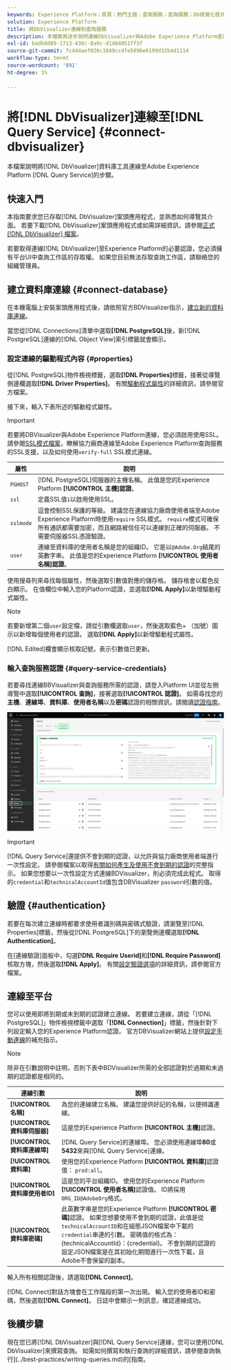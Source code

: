 ```yaml
---
keywords: Experience Platform；首頁；熱門主題；查詢服務；查詢服務；Db視覺化程式；DbVisualizer；db視覺化程式；連線到查詢服務；
solution: Experience Platform
title: 將DbVisualizer連線到查詢服務
description: 本檔案將逐步說明連線DbVisualizer與Adobe Experience Platform查詢服務的步驟。
exl-id: badb0d89-1713-438c-8a9c-d1404051ff5f
source-git-commit: fcd44aef026c1049ccdfe5896e6199d32b4d1114
workflow-type: tm+mt
source-wordcount: '891'
ht-degree: 1%

---
```


# 將[!DNL DbVisualizer]連線至[!DNL Query Service] {#connect-dbvisualizer}

本檔案說明將[!DNL DbVisualizer]資料庫工具連線至Adobe Experience Platform [!DNL Query Service]的步驟。

## 快速入門

本指南要求您已存取[!DNL DbVisualizer]案頭應用程式，並熟悉如何導覽其介面。 若要下載[!DNL DbVisualizer]案頭應用程式或如需詳細資訊，請參閱[正式 [!DNL DbVisualizer] 檔案](https://www.dbvis.com/download/)。

若要取得連線[!DNL  DbVisualizer]至Experience Platform的必要認證，您必須擁有平台UI中查詢工作區的存取權。 如果您目前無法存取查詢工作區，請聯絡您的組織管理員。

## 建立資料庫連線 {#connect-database}

在本機電腦上安裝案頭應用程式後，請依照官方BDVisualizer指示，[建立新的資料庫連線](https://confluence.dbvis.com/display/UG130/Create+a+New+Database+Connection)。

當您從[!DNL Connections]清單中選取&#x200B;**[!DNL PostgreSQL]**&#x200B;後，新[!DNL PostgreSQL]連線的[!DNL Object View]索引標籤就會顯示。

### 設定連線的驅動程式內容 {#properties}

從[!DNL PostgreSQL]物件檢視標籤，選取&#x200B;**[!DNL Properties]**&#x200B;標籤，接著從導覽側邊欄選取&#x200B;**[!DNL Driver Properties]**。 有關[驅動程式屬性](https://confluence.dbvis.com/display/UG130/Configuring+Connection+Properties#ConfiguringConnectionProperties-DriverProperties)的詳細資訊，請參閱官方檔案。

接下來，輸入下表所述的驅動程式屬性。

>[!IMPORTANT]
>
>若要將DBVisualizer與Adobe Experience Platform連線，您必須啟用使用SSL。 請參閱[SSL模式檔案](./ssl-modes.md)，瞭解協力廠商連線至Adobe Experience Platform查詢服務的SSL支援，以及如何使用`verify-full` SSL模式連線。

| 屬性 | 說明 |
| ------ | ------ |
| `PGHOST` | [!DNL PostgreSQL]伺服器的主機名稱。 此值是您的Experience Platform **[!UICONTROL 主機]認證**。 |
| `ssl` | 定義SSL值`1`以啟用使用SSL。 |
| `sslmode` | 這會控制SSL保護的等級。 建議您在連線協力廠商使用者端至Adobe Experience Platform時使用`require` SSL模式。 `require`模式可確保所有通訊都需要加密，而且網路被信任可以連線到正確的伺服器。 不需要伺服器SSL憑證驗證。 |
| `user` | 連線至資料庫的使用者名稱是您的組織ID。 它是以`@Adobe.Org`結尾的英數字串。 此值是您的Experience Platform **[!UICONTROL 使用者名稱]認證**。 |

使用搜尋列來尋找每個屬性，然後選取引數值對應的儲存格。 儲存格會以藍色反白顯示。 在值欄位中輸入您的Platform認證，並選取&#x200B;**[!DNL Apply]**&#x200B;以新增驅動程式屬性。

>[!NOTE]
>
>若要新增第二個`user`設定檔，請從引數欄選取`user`，然後選取藍色+ （加號）圖示以新增每個使用者的認證。 選取&#x200B;**[!DNL Apply]**&#x200B;以新增驅動程式屬性。

[!DNL Edited]欄會顯示核取記號，表示引數值已更新。

### 輸入查詢服務認證 {#query-service-credentials}

若要尋找連線BBVisualizer與查詢服務所需的認證，請登入Platform UI並從左側導覽中選取&#x200B;**[!UICONTROL 查詢]**，接著選取&#x200B;**[!UICONTROL 認證]**。 如需尋找您的&#x200B;**主機**、**連線埠**、**資料庫**、**使用者名稱**&#x200B;以及&#x200B;**密碼**&#x200B;認證的相關資訊，請閱讀[認證指南](../ui/credentials.md)。

![包含認證和即將到期認證的Experience Platform查詢工作區的[認證]頁面反白顯示。](../images/clients/dbvisualizer/query-service-credentials-page.png)

>[!IMPORTANT]
>
>[!DNL Query Service]還提供不會到期的認證，以允許與協力廠商使用者端進行一次性設定。 請參閱檔案以取得[有關如何產生及使用不會到期的認證](../ui/credentials.md#non-expiring-credentials)的完整指示。 如果您想要以一次性設定方式連線BDVisualizer，則必須完成此程式。 取得的`credential`和`technicalAccountId`值包含DBVisualizer `password`引數的值。

## 驗證 {#authentication}

若要在每次建立連線時都要求使用者識別碼與密碼式驗證，請瀏覽至[!DNL Properties]標籤，然後從[!DNL PostgreSQL]下的瀏覽側邊欄選取&#x200B;**[!DNL Authentication]**。

在[連線驗證]面板中，勾選&#x200B;**[!DNL Require Userid]**&#x200B;和&#x200B;**[!DNL Require Password]**&#x200B;核取方塊，然後選取&#x200B;**[!DNL Apply]**。 有關[設定驗證選項](https://confluence.dbvis.com/display/UG140/Setting+Common+Authentication+Options)的詳細資訊，請參閱官方檔案。

## 連線至平台

您可以使用即將到期或未到期的認證建立連線。 若要建立連線，請從「[!DNL PostgreSQL]」物件檢視標籤中選取「**[!DNL Connection]**」標籤，然後針對下列設定輸入您的Experience Platform認證。 官方DBVisualizer網站上提供[設定手動連線](https://confluence.dbvis.com/display/UG100/Setting+Up+a+Connection+Manually)的補充指示。

>[!NOTE]
>
>除非在引數說明中註明，否則下表中BDVisualizer所需的全部認證對於過期和未過期的認證都是相同的。

| 連線引數 | 說明 |
|---|---|
| **[!UICONTROL 名稱]** | 為您的連線建立名稱。 建議您提供好記的名稱，以便辨識連線。 |
| **[!UICONTROL 資料庫伺服器]** | 這是您的Experience Platform **[!UICONTROL 主機]**&#x200B;認證。 |
| **[!UICONTROL 資料庫連線埠]** | [!DNL Query Service]的連線埠。 您必須使用連線埠&#x200B;**80**&#x200B;或&#x200B;**5432**&#x200B;來與[!DNL Query Service]連線。 |
| **[!UICONTROL 資料庫]** | 使用您的Experience Platform **[!UICONTROL 資料庫]**&#x200B;認證值： `prod:all`。 |
| **[!UICONTROL 資料庫使用者ID]** | 這是您的平台組織ID。 使用您的Experience Platform **[!UICONTROL 使用者名稱]**&#x200B;認證值。 ID將採用`ORG_ID@AdobeOrg`格式。 |
| **[!UICONTROL 資料庫密碼]** | 此英數字串是您的Experience Platform **[!UICONTROL 密碼]**&#x200B;認證。 如果您想要使用不會到期的認證，此值是從`technicalAccountID`和在組態JSON檔案中下載的`credential`串連的引數。 密碼值的格式為： {technicalAccountId}：{credential}。 不會到期的認證的設定JSON檔案是在其初始化期間進行一次性下載，且Adobe不會保留的副本。 |

輸入所有相關認證後，請選取&#x200B;**[!DNL Connect]**。

[!DNL Connect]對話方塊會在工作階段的第一次出現。 輸入您的使用者ID和密碼，然後選取&#x200B;**[!DNL Connect]**。 日誌中會顯示一則訊息，確認連線成功。

## 後續步驟

現在您已將[!DNL DbVisualizer]與[!DNL Query Service]連線，您可以使用[!DNL DbVisualizer]來撰寫查詢。 如需如何撰寫和執行查詢的詳細資訊，請參閱查詢執行](../best-practices/writing-queries.md)的[指南。
